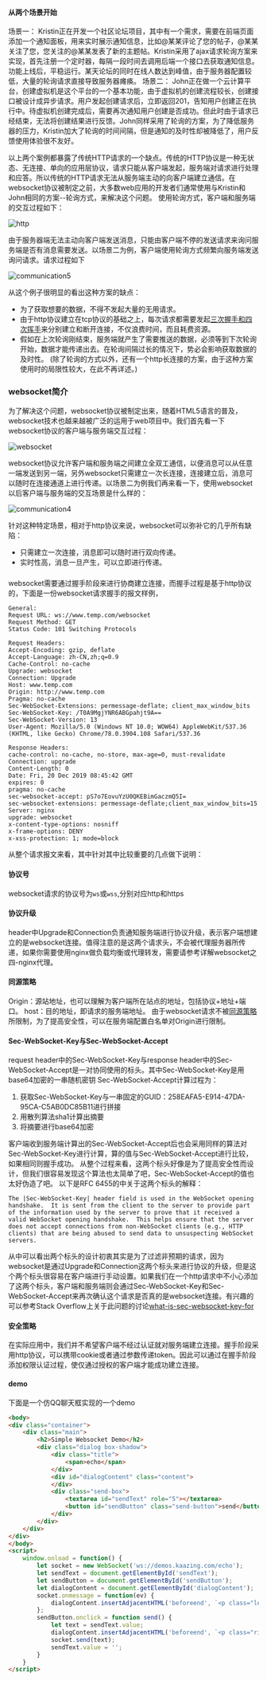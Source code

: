#### 从两个场景开始
场景一：
Kristin正在开发一个社区论坛项目，其中有一个需求，需要在前端页面添加一个通知面板，用来实时展示通知信息，比如@某某评论了您的帖子，@某某关注了您，您关注的@某某发表了新的主题帖。Kristin采用了ajax请求轮询方案来实现，首先注册一个定时器，每隔一段时间去调用后端一个接口去获取通知信息。功能上线后，平稳运行。某天论坛的同时在线人数达到峰值，由于服务器配置较低，大量的轮询请求直接导致服务器瘫痪。
场景二：
John正在做一个云计算平台，创建虚拟机是这个平台的一个基本功能，由于虚拟机的创建流程较长，创建接口被设计成异步请求。用户发起创建请求后，立即返回201，告知用户创建正在执行中。待虚拟机创建完成后，需要再次通知用户创建是否成功。但此时由于请求已经结束，无法将创建结果进行反馈。John同样采用了轮询的方案，为了降低服务器的压力，Kristin加大了轮询的时间间隔，但是通知的及时性却被降低了，用户反馈使用体验很不友好。

以上两个案例都暴露了传统HTTP请求的一个缺点。传统的HTTP协议是一种无状态、无连接、单向的应用层协议，请求只能从客户端发起，服务端对请求进行处理和应答。所以传统的HTTP请求无法从服务端主动的向客户端建立通信。在websocket协议被制定之前，大多数web应用的开发者们通常使用与Kristin和John相同的方案--轮询方式，来解决这个问题。
使用轮询方式，客户端和服务端的交互过程如下：

![http](https://user-images.githubusercontent.com/50511900/71141478-35e23780-224f-11ea-905b-d0d8367b33e6.jpg)

由于服务器端无法主动向客户端发送消息，只能由客户端不停的发送请求来询问服务端是否有消息需要发送。以场景二为例，客户端使用轮询方式频繁向服务端发送询问请求。请求过程如下

![communication5](https://user-images.githubusercontent.com/50511900/71175904-94d19c00-22a3-11ea-9423-8959fb5533c0.jpg)

从这个例子很明显的看出这种方案的缺点：
-  为了获取想要的数据，不得不发起大量的无用请求。
-  由于http协议建立在tcp协议的基础之上，每次请求都需要发起[三次握手和四次挥手](https://juejin.im/post/5d9c284b518825095879e7a5)来分别建立和断开连接，不仅浪费时间，而且耗费资源。
-  假如在上次轮询刚结束，服务端就产生了需要推送的数据，必须等到下次轮询开始，数据才能传递出去。在轮询间隔过长的情况下，势必会影响获取数据的及时性。
(除了轮询的方式以外，还有一个http长连接的方案，由于这种方案使用时的局限性较大，在此不再详述。)
### websocket简介
为了解决这个问题，websocket协议被制定出来，随着HTML5语言的普及，websocket技术也越来越被广泛的运用于web项目中。我们首先看一下websocket协议的客户端与服务端交互过程：

![websocket](https://user-images.githubusercontent.com/50511900/71143142-7c866080-2254-11ea-8954-ec7101fc8555.jpg)

websocket协议允许客户端和服务端之间建立全双工通信，以便消息可以从任意一端发送到另一端，另外websocket只需建立一次长连接，连接建立后，消息可以随时在连接通道上进行传递。以场景二为例我们再来看一下，使用websocket以后客户端与服务端的交互场景是什么样的：

![communication4](https://user-images.githubusercontent.com/50511900/71153428-0b56a580-2274-11ea-93a3-9fa2448fbf4f.jpg)

针对这种特定场景，相对于http协议来说，websocket可以弥补它的几乎所有缺陷：
- 只需建立一次连接，消息即可以随时进行双向传递。
- 实时性高，消息一旦产生，可以立即进行传递。

###
websocket需要通过握手阶段来进行协商建立连接，而握手过程是基于http协议的，下面是一份websocket请求握手的报文样例，
```
General:
Request URL: ws://www.temp.com/websocket
Request Method: GET
Status Code: 101 Switching Protocols

Request Headers:
Accept-Encoding: gzip, deflate
Accept-Language: zh-CN,zh;q=0.9
Cache-Control: no-cache
Upgrade: websocket
Connection: Upgrade
Host: www.temp.com
Origin: http://www.temp.com
Pragma: no-cache
Sec-WebSocket-Extensions: permessage-deflate; client_max_window_bits
Sec-WebSocket-Key: /T0A9MgjYNR6ABGpahjt9A==
Sec-WebSocket-Version: 13
User-Agent: Mozilla/5.0 (Windows NT 10.0; WOW64) AppleWebKit/537.36 (KHTML, like Gecko) Chrome/78.0.3904.108 Safari/537.36

Response Headers:
cache-control: no-cache, no-store, max-age=0, must-revalidate
Connection: upgrade
Content-Length: 0
Date: Fri, 20 Dec 2019 08:45:42 GMT
expires: 0
pragma: no-cache
sec-websocket-accept: pS7o7EovuYzU0QKEBimGaczmQ5I=
sec-websocket-extensions: permessage-deflate;client_max_window_bits=15
Server: nginx
upgrade: websocket
x-content-type-options: nosniff
x-frame-options: DENY
x-xss-protection: 1; mode=block
```
从整个请求报文来看，其中针对其中比较重要的几点做下说明：
#### 协议号
websocket请求的协议号为`ws`或`wss`,分别对应http和https
#### 协议升级
header中Upgrade和Connection负责通知服务端进行协议升级，表示客户端想建立的是websocket连接。值得注意的是这两个请求头，不会被代理服务器所传递，如果你需要使用nginx做负载均衡或代理转发，需要请参考详解websocket之四-nginx代理。
#### 同源策略
Origin：源站地址，也可以理解为客户端所在站点的地址，包括协议+地址+端口。
host：目的地址，即请求的服务端地址。
由于websocket请求不被[同源策略](https://segmentfault.com/a/1190000007366644)所限制，为了提高安全性，可以在服务端配置白名单对Origin进行限制。
#### Sec-WebSocket-Key与Sec-WebSocket-Accept
request header中的Sec-WebSocket-Key与response header中的Sec-WebSocket-Accept是一对协同使用的标头。其中Sec-WebSocket-Key是用base64加密的一串随机密钥
Sec-WebSocket-Accept计算过程为：
1. 获取Sec-WebSocket-Key与一串固定的GUID：258EAFA5-E914-47DA-95CA-C5AB0DC85B11进行拼接
2. 用散列算法sha1计算出摘要
3. 将摘要进行base64加密

客户端收到服务端计算出的Sec-WebSocket-Accept后也会采用同样的算法对Sec-WebSocket-Key进行计算，算的值与Sec-WebSocket-Accept进行比较，如果相同则握手成功。
从整个过程来看，这两个标头好像是为了提高安全性而设计，但我们很容易发现这个算法也太简单了吧，Sec-WebSocket-Accept的值也太好伪造了吧。
以下是RFC 6455的中关于这两个标头的解释：
  ```
  The |Sec-WebSocket-Key| header field is used in the WebSocket opening
  handshake.  It is sent from the client to the server to provide part
  of the information used by the server to prove that it received a
  valid WebSocket opening handshake.  This helps ensure that the server
  does not accept connections from non-WebSocket clients (e.g., HTTP
  clients) that are being abused to send data to unsuspecting WebSocket
  servers.
  ```
从中可以看出两个标头的设计初衷其实是为了过滤非预期的请求，因为websocket是通过Upgrade和Connection这两个标头来进行协议的升级，但是这个两个标头很容易在客户端进行手动设置。如果我们在一个http请求中不小心添加了这两个标头，客户端和服务端则会通过Sec-WebSocket-Key和Sec-WebSocket-Accept来再次确认这个请求是否真的是websocket连接。有兴趣的可以参考Stack Overflow上关于此问题的讨论[what-is-sec-websocket-key-for](https://stackoverflow.com/questions/18265128/what-is-sec-websocket-key-for)

#### 安全策略
在实际应用中，我们并不希望客户端不经过认证就对服务端建立连接。握手阶段采用http协议，可以携带cookie或者通过参数传递token。因此可以通过在握手阶段添加权限认证过程，使仅通过授权的客户端才能成功建立连接。

#### demo
下面是一个仿QQ聊天框实现的一个demo
```html
<body>
<div class="container">
    <div class="main">
        <h2>Simple Websocket Demo</h2>
        <div class="dialog box-shadow">
            <div class="title">
                <span>echo</span>
            </div>
            <div id="dialogContent" class="content">
            </div>
            <div class="send-box">
                <textarea id="sendText" role="5"></textarea>
                <button id="sendButton" class="send-button">send</button>
            </div>
        </div>
    </div>
</div>
</body>
<script>
    window.onload = function() {
        let socket = new WebSocket('ws://demos.kaazing.com/echo');
        let sendText = document.getElementById('sendText');
        let sendButton = document.getElementById('sendButton');
        let dialogContent = document.getElementById('dialogContent');
        socket.onmessage = function(ev) {
            dialogContent.insertAdjacentHTML('beforeend', `<p class="left"><span class="bubble">${ev.data}</span></p>`)
        };
        sendButton.onclick = function send() {
            let text = sendText.value;
            dialogContent.insertAdjacentHTML('beforeend', `<p class="right"><span class="bubble">${text}</span></p>`)
            socket.send(text);
            sendText.value = '';
        }
    }
</script>
```

